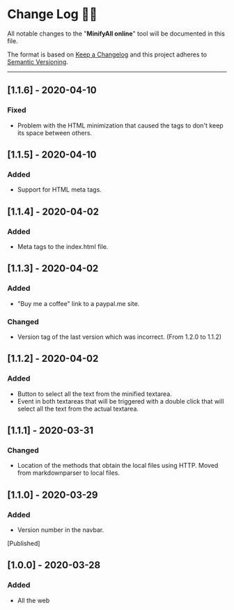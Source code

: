 # **Change Log** 📜📝

All notable changes to the "**MinifyAll online**" tool will be documented in this file.

The format is based on [Keep a Changelog](https://keepachangelog.com/en/1.0.0/) and this project adheres to [Semantic Versioning](https://semver.org/spec/v2.0.0.html).

---

## [**1.1.6**] - 2020-04-10

### Fixed

* Problem with the HTML minimization that caused the tags to don't keep its space between others.

## [**1.1.5**] - 2020-04-10

### Added

* Support for HTML meta tags.

## [**1.1.4**] - 2020-04-02

### Added

* Meta tags to the index.html file.

## [**1.1.3**] - 2020-04-02

### Added

* "Buy me a coffee" link to a paypal.me site.

### Changed

* Version tag of the last version which was incorrect. (From 1.2.0 to 1.1.2)

## [**1.1.2**] - 2020-04-02

### Added

* Button to select all the text from the minified textarea.
* Event in both textareas that will be triggered with a  double click that will select all the text from the actual textarea.

## [**1.1.1**] - 2020-03-31

### Changed

* Location of the methods that obtain the local files using HTTP. Moved from markdownparser to local files.

## [**1.1.0**] - 2020-03-29

### Added

* Version number in the navbar.

[Published]

## [**1.0.0**] - 2020-03-28

### Added

* All the web
